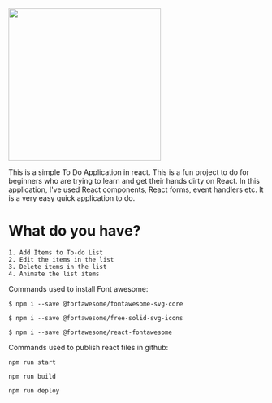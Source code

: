 <img src="https://user-images.githubusercontent.com/18132015/85214437-8c623700-b394-11ea-95c7-625776759064.png" width="300"/>

This is a simple To Do Application in react. This is a fun project to do for beginners who are trying to learn and get their hands dirty on React. In this application, I've used React components, React forms, event handlers etc. It is a very easy quick application to do.

# What do you have?
    1. Add Items to To-do List
    2. Edit the items in the list
    3. Delete items in the list
    4. Animate the list items

Commands used to install Font awesome:

    $ npm i --save @fortawesome/fontawesome-svg-core

    $ npm i --save @fortawesome/free-solid-svg-icons

    $ npm i --save @fortawesome/react-fontawesome

Commands used to publish react files in github:

    npm run start

    npm run build

    npm run deploy

